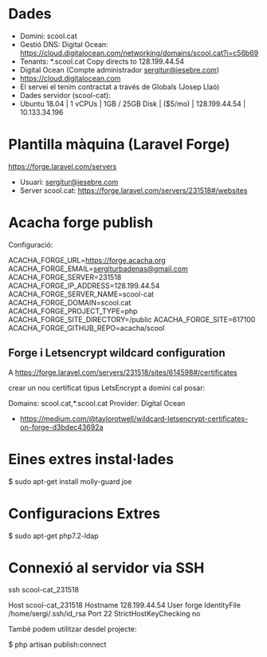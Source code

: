 # Dades

- Domini: scool.cat
- Gestió DNS: Digital Ocean: https://cloud.digitalocean.com/networking/domains/scool.cat?i=c56b69
- Tenants: *.scool.cat Copy	directs to 128.199.44.54
- Digital Ocean (Compte administrador sergitur@iesebre.com)
- https://cloud.digitalocean.com
- El servei el tenim contractat a través de Globals (Josep Llaó)
- Dades servidor (scool-cat):
- Ubuntu 18.04 | 1 vCPUs | 1GB / 25GB Disk | ($5/mo) | 128.199.44.54 | 10.133.34.196

# Plantilla màquina (Laravel Forge)

https://forge.laravel.com/servers

- Usuari: sergitur@iesebre.com
- Server scool.cat: https://forge.laravel.com/servers/231518#/websites

# Acacha forge publish

Configuració:

ACACHA_FORGE_URL=https://forge.acacha.org
ACACHA_FORGE_EMAIL=sergiturbadenas@gmail.com
ACACHA_FORGE_SERVER=231518
ACACHA_FORGE_IP_ADDRESS=128.199.44.54
ACACHA_FORGE_SERVER_NAME=scool-cat
ACACHA_FORGE_DOMAIN=scool.cat
ACACHA_FORGE_PROJECT_TYPE=php
ACACHA_FORGE_SITE_DIRECTORY=/public
ACACHA_FORGE_SITE=617100
ACACHA_FORGE_GITHUB_REPO=acacha/scool

## Forge i Letsencrypt wildcard configuration

A https://forge.laravel.com/servers/231518/sites/614598#/certificates

crear un nou certificat tipus LetsEncrypt a domini cal posar:

 Domains: scool.cat,*.scool.cat
 Provider: Digital Ocean




- https://medium.com/@taylorotwell/wildcard-letsencrypt-certificates-on-forge-d3bdec43692a

# Eines extres instal·lades

 $ sudo apt-get install molly-guard joe

 # Configuracions Extres

  $ sudo apt-get php7.2-ldap

# Connexió al servidor via SSH

 ssh scool-cat_231518

Host scool-cat_231518
  Hostname 128.199.44.54
  User forge
  IdentityFile /home/sergi/.ssh/id_rsa
  Port 22
  StrictHostKeyChecking no

També podem utilitzar desdel projecte:

 $ php artisan publish:connect